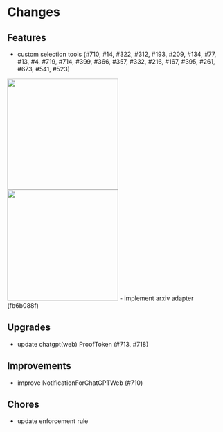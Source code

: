 # Changes

## Features

- custom selection tools (#710, #14, #322, #312, #193, #209, #134, #77, #13, #4, #719, #714, #399, #366, #357, #332, #216, #167, #395, #261, #673, #541, #523)
<img src="https://github.com/josStorer/chatGPTBox/assets/13366013/ff3de914-c53d-4a56-a2ff-d7f64fad7979" width="256"/>
<img src="https://github.com/josStorer/chatGPTBox/assets/13366013/056c53d5-ce3d-42fd-aeb9-4930bc02fdc4" width="256"/>
- implement arxiv adapter (fb6b088f)

## Upgrades
- update chatgpt(web) ProofToken (#713, #718)

## Improvements
- improve NotificationForChatGPTWeb (#710)

## Chores
- update enforcement rule
